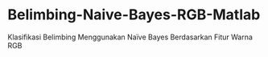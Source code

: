 # Belimbing-Naive-Bayes-RGB-Matlab
Klasifikasi Belimbing Menggunakan Naïve Bayes Berdasarkan Fitur Warna RGB
